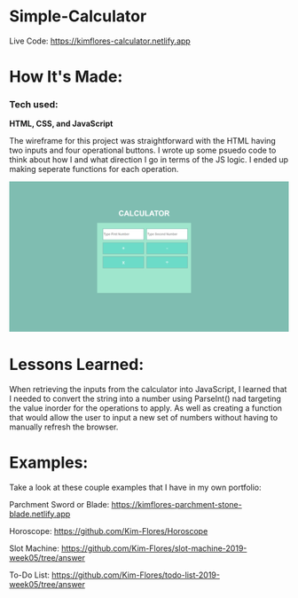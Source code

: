 # Simple-Calculator

Live Code: https://kimflores-calculator.netlify.app

# How It's Made:
### Tech used: 

**HTML, CSS, and JavaScript**

The wireframe for this project was straightforward with the HTML having two inputs and four operational buttons. I wrote up some psuedo code to think about how I and what direction I go in terms of the JS logic. I ended up making seperate functions for each operation. 

![Calculator Final](calcimg.png)


# Lessons Learned:
When retrieving the inputs from the calculator into JavaScript, I learned that I needed to convert the string into a number using ParseInt() nad targeting the value inorder for the operations to apply. As well as creating a function that would allow the user to input a new set of numbers without having to manually refresh the browser. 

# Examples:

Take a look at these couple examples that I have in my own portfolio:

Parchment Sword or Blade: https://kimflores-parchment-stone-blade.netlify.app

Horoscope: https://github.com/Kim-Flores/Horoscope

Slot Machine: https://github.com/Kim-Flores/slot-machine-2019-week05/tree/answer

To-Do List: https://github.com/Kim-Flores/todo-list-2019-week05/tree/answer


